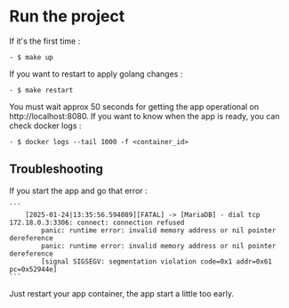 # Run the project
If it's the first time : 

    - $ make up

If you want to restart to apply golang changes :

    - $ make restart

You must wait approx 50 seconds for getting the app operational on http://localhost:8080.
If you want to know when the app is ready, you can check docker logs : 

    - $ docker logs --tail 1000 -f <container_id>

## Troubleshooting

If you start the app and go that error : 

    ```
        [2025-01-24|13:35:56.594089][FATAL] -> [MariaDB] - dial tcp 172.18.0.3:3306: connect: connection refused
            panic: runtime error: invalid memory address or nil pointer dereference
            panic: runtime error: invalid memory address or nil pointer dereference
            [signal SIGSEGV: segmentation violation code=0x1 addr=0x61 pc=0x52944e]
    ```

Just restart your app container, the app start a little too early.
